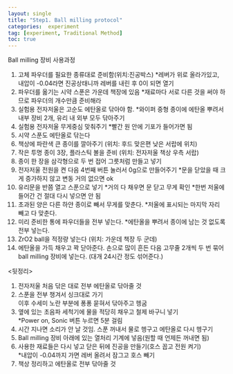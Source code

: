 ```yaml
---
layout: single
title: "Step1. Ball milling protocol"
categories:  experiment
tag: [experiment, Traditional Method]
toc: true
---
```


Ball milling 장비 사용과정
1.	고체 파우더를 필요한 종류대로 준비함(위치:진공박스)
*레버가 위로 올라가있고, 내압이 -0.04라면 진공상태니까 레버를 내린 후 0이 되면 열기
2.	파우더를 옮기는 시약 스푼은 가운데 책장에 있음
*재료마다 서로 다른 것을 써야 하므로 파우더의 개수만큼 준비해라
3.	실험용 전자저울은 고순도 에탄올로 닦아야 함.
*와이퍼 중형 종이에 에탄올 뿌려서 내부 장비 2개, 유리 내 외부 모두 닦아주기
4.	실험용 전자저울 무게중심 맞춰주기
*빨간 원 안에 기포가 들어가면 됨
5.	시약 스푼도 에탄올로 닦는다
6.	책상에 파란색 큰 종이를 깔아주기 (위치: 후드 맞은편 낮은 서랍에 위치)
7.	작은 투명 종이 3장, 플라스틱 볼을 준비 (위치: 전자저울 책상 우측 서랍)
8.	종이 한 장을 삼각형으로 두 번 접어 그릇처럼 만들고 넣기
9.	전자저울 전원을 켠 다음 4번째 버튼 눌러서 0g으로 만들어주기
*문을 닫았을 때 크게 증가하지 않고 변동 거의 없으면 ok
10.	유리문을 반쯤 열고 스푼으로 넣기
*거의 다 채우면 문 닫고 무게 확인
*한번 저울에 들어간 건 절대 다시 넣으면 안 됨
11.	초과된 양은 다른 하얀 종이로 빼서 무게를 맞춘다.
*저울에 표시되는 마지막 자리 빼고 다 맞춘다.
12.	미리 준비한 통에 파우더들을 전부 넣는다.
*에탄올을 뿌려서 종이에 남는 것 없도록 전부 넣는다.
13.	ZrO2 ball을 적정량 넣는다 (위치: 가운데 책장 두 군데)
14.	에탄올을 가득 채우고 꽉 닫아준다. 손으로 많이 흔든 다음 고무줄 2개씩 두 번 묶어 ball milling 장비에 넣는다. (대개 24시간 정도 섞어준다.)

<뒷정리>
1.	전자저울 처음 닦은 대로 전부 에탄올로 닦아줄 것  
2.	스푼을 전부 챙겨서 싱크대로 가기  
  이후 수세미 노란 부분에 퐁퐁 묻혀서 닦아주고 헹굼  
3.	옆에 있는 초음파 세척기에 물을 적당히 채우고 철제 바구니 넣기  
  *Power on, Sonic 버튼 누르면 5분 걸림  
4.	시간 지나면 소리가 안 날 것임. 스푼 꺼내서 물로 헹구고 에탄올로 다시 헹구기  
5.	Ball milling 장비 아래에 있는 열처리 기계에 넣음(원할 때 언제든 꺼내면 됨)  
6.	사용한 재료들은 다시 넣고 닫은 뒤에 진공을 만들기(호스 꼽고 전원 켜기)  
  *내압이 -0.04까지 가면 레버 올려서 잠그고 호스 빼기  
7.	책상 정리하고 에탄올로 전부 닦아줄 것
